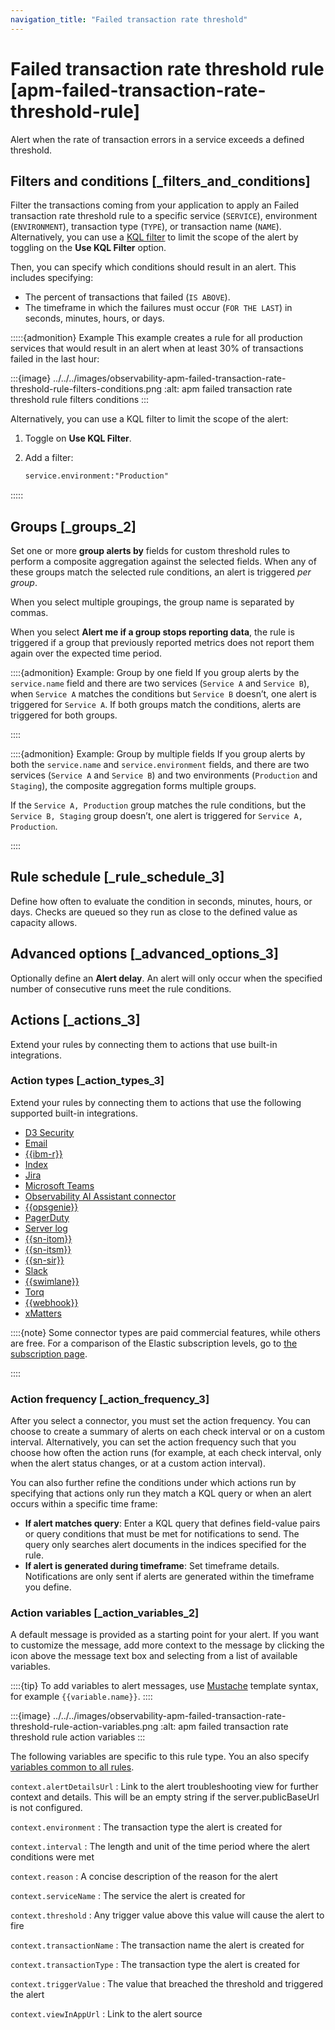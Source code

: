 ```yaml
---
navigation_title: "Failed transaction rate threshold"
---
```


# Failed transaction rate threshold rule [apm-failed-transaction-rate-threshold-rule]


Alert when the rate of transaction errors in a service exceeds a defined threshold.


## Filters and conditions [_filters_and_conditions]

Filter the transactions coming from your application to apply an Failed transaction rate threshold rule to a specific service (`SERVICE`), environment (`ENVIRONMENT`), transaction type (`TYPE`), or transaction name (`NAME`). Alternatively, you can use a [KQL filter](../../../explore-analyze/query-filter/languages/kql.md) to limit the scope of the alert by toggling on the **Use KQL Filter** option.

Then, you can specify which conditions should result in an alert. This includes specifying:

* The percent of transactions that failed (`IS ABOVE`).
* The timeframe in which the failures must occur (`FOR THE LAST`) in seconds, minutes, hours, or days.

:::::{admonition} Example
This example creates a rule for all production services that would result in an alert when at least 30% of transactions failed in the last hour:

:::{image} ../../../images/observability-apm-failed-transaction-rate-threshold-rule-filters-conditions.png
:alt: apm failed transaction rate threshold rule filters conditions
:::

Alternatively, you can use a KQL filter to limit the scope of the alert:

1. Toggle on **Use KQL Filter**.
2. Add a filter:

    ```txt
    service.environment:"Production"
    ```


:::::



## Groups [_groups_2]

Set one or more **group alerts by** fields for custom threshold rules to perform a composite aggregation against the selected fields. When any of these groups match the selected rule conditions, an alert is triggered *per group*.

When you select multiple groupings, the group name is separated by commas.

When you select **Alert me if a group stops reporting data**, the rule is triggered if a group that previously reported metrics does not report them again over the expected time period.

::::{admonition} Example: Group by one field
If you group alerts by the `service.name` field and there are two services (`Service A` and `Service B`), when `Service A` matches the conditions but `Service B` doesn’t, one alert is triggered for `Service A`. If both groups match the conditions, alerts are triggered for both groups.

::::


::::{admonition} Example: Group by multiple fields
If you group alerts by both the `service.name` and `service.environment` fields, and there are two services (`Service A` and `Service B`) and two environments (`Production` and `Staging`), the composite aggregation forms multiple groups.

If the `Service A, Production` group matches the rule conditions, but the `Service B, Staging` group doesn’t, one alert is triggered for `Service A, Production`.

::::



## Rule schedule [_rule_schedule_3]

Define how often to evaluate the condition in seconds, minutes, hours, or days. Checks are queued so they run as close to the defined value as capacity allows.


## Advanced options [_advanced_options_3]

Optionally define an **Alert delay**. An alert will only occur when the specified number of consecutive runs meet the rule conditions.


## Actions [_actions_3]

Extend your rules by connecting them to actions that use built-in integrations.


### Action types [_action_types_3]

Extend your rules by connecting them to actions that use the following supported built-in integrations.

* [D3 Security](asciidocalypse://docs/kibana/docs/reference/connectors-kibana/d3security-action-type.md)
* [Email](asciidocalypse://docs/kibana/docs/reference/connectors-kibana/email-action-type.md)
* [{{ibm-r}}](asciidocalypse://docs/kibana/docs/reference/connectors-kibana/resilient-action-type.md)
* [Index](asciidocalypse://docs/kibana/docs/reference/connectors-kibana/index-action-type.md)
* [Jira](asciidocalypse://docs/kibana/docs/reference/connectors-kibana/jira-action-type.md)
* [Microsoft Teams](asciidocalypse://docs/kibana/docs/reference/connectors-kibana/teams-action-type.md)
* [Observability AI Assistant connector](asciidocalypse://docs/kibana/docs/reference/connectors-kibana/obs-ai-assistant-action-type.md)
* [{{opsgenie}}](asciidocalypse://docs/kibana/docs/reference/connectors-kibana/opsgenie-action-type.md)
* [PagerDuty](asciidocalypse://docs/kibana/docs/reference/connectors-kibana/pagerduty-action-type.md)
* [Server log](asciidocalypse://docs/kibana/docs/reference/connectors-kibana/server-log-action-type.md)
* [{{sn-itom}}](asciidocalypse://docs/kibana/docs/reference/connectors-kibana/servicenow-itom-action-type.md)
* [{{sn-itsm}}](asciidocalypse://docs/kibana/docs/reference/connectors-kibana/servicenow-action-type.md)
* [{{sn-sir}}](asciidocalypse://docs/kibana/docs/reference/connectors-kibana/servicenow-sir-action-type.md)
* [Slack](asciidocalypse://docs/kibana/docs/reference/connectors-kibana/slack-action-type.md)
* [{{swimlane}}](asciidocalypse://docs/kibana/docs/reference/connectors-kibana/swimlane-action-type.md)
* [Torq](asciidocalypse://docs/kibana/docs/reference/connectors-kibana/torq-action-type.md)
* [{{webhook}}](asciidocalypse://docs/kibana/docs/reference/connectors-kibana/webhook-action-type.md)
* [xMatters](asciidocalypse://docs/kibana/docs/reference/connectors-kibana/xmatters-action-type.md)

::::{note}
Some connector types are paid commercial features, while others are free. For a comparison of the Elastic subscription levels, go to [the subscription page](https://www.elastic.co/subscriptions).

::::



### Action frequency [_action_frequency_3]

After you select a connector, you must set the action frequency. You can choose to create a summary of alerts on each check interval or on a custom interval. Alternatively, you can set the action frequency such that you choose how often the action runs (for example, at each check interval, only when the alert status changes, or at a custom action interval).

You can also further refine the conditions under which actions run by specifying that actions only run they match a KQL query or when an alert occurs within a specific time frame:

* **If alert matches query**: Enter a KQL query that defines field-value pairs or query conditions that must be met for notifications to send. The query only searches alert documents in the indices specified for the rule.
* **If alert is generated during timeframe**: Set timeframe details. Notifications are only sent if alerts are generated within the timeframe you define.


### Action variables [_action_variables_2]

A default message is provided as a starting point for your alert. If you want to customize the message, add more context to the message by clicking the icon above the message text box and selecting from a list of available variables.

::::{tip}
To add variables to alert messages, use [Mustache](https://mustache.github.io/) template syntax, for example `{{variable.name}}`.
::::


:::{image} ../../../images/observability-apm-failed-transaction-rate-threshold-rule-action-variables.png
:alt: apm failed transaction rate threshold rule action variables
:::

The following variables are specific to this rule type. You an also specify [variables common to all rules](../../../explore-analyze/alerts-cases/alerts/rule-action-variables.md).

`context.alertDetailsUrl`
:   Link to the alert troubleshooting view for further context and details. This will be an empty string if the server.publicBaseUrl is not configured.

`context.environment`
:   The transaction type the alert is created for

`context.interval`
:   The length and unit of the time period where the alert conditions were met

`context.reason`
:   A concise description of the reason for the alert

`context.serviceName`
:   The service the alert is created for

`context.threshold`
:   Any trigger value above this value will cause the alert to fire

`context.transactionName`
:   The transaction name the alert is created for

`context.transactionType`
:   The transaction type the alert is created for

`context.triggerValue`
:   The value that breached the threshold and triggered the alert

`context.viewInAppUrl`
:   Link to the alert source

